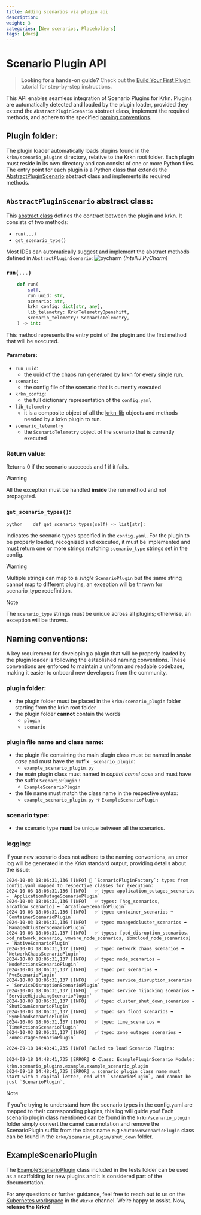 ```yaml
---
title: Adding scenarios via plugin api
description:
weight: 3
categories: [New scenarios, Placeholders]
tags: [docs]
---
```


# Scenario Plugin API

> **Looking for a hands-on guide?** Check out the [Build Your First Plugin](./build-your-first-plugin.md) tutorial for step-by-step instructions.

This API enables seamless integration of Scenario Plugins for Krkn. Plugins are automatically 
detected and loaded by the plugin loader, provided they extend the `AbstractPluginScenario` 
abstract class, implement the required methods, and adhere to the specified [naming conventions](#naming-conventions).

## Plugin folder:

The plugin loader automatically loads plugins found in the `krkn/scenario_plugins` directory, 
relative to the Krkn root folder. Each plugin must reside in its own directory and can consist 
of one or more Python files. The entry point for each plugin is a Python class that extends the 
[AbstractPluginScenario](https://github.com/krkn-chaos/krkn/blob/main/krkn/scenario_plugins/abstract_scenario_plugin.py) abstract class and implements its required methods.

## `AbstractPluginScenario` abstract class:

This [abstract class](https://github.com/krkn-chaos/krkn/blob/main/krkn/scenario_plugins/abstract_scenario_plugin.py) defines the contract between the plugin and krkn.
It consists of two methods:
- `run(...)`
- `get_scenario_type()`

Most IDEs can automatically suggest and implement the abstract methods defined in `AbstractPluginScenario`:
![pycharm](scenario_plugin_pycharm.gif)
_(IntelliJ PyCharm)_

### `run(...)`

```python
    def run(
        self,
        run_uuid: str,
        scenario: str,
        krkn_config: dict[str, any],
        lib_telemetry: KrknTelemetryOpenshift,
        scenario_telemetry: ScenarioTelemetry,
    ) -> int:

```

This method represents the entry point of the plugin and the first method 
that will be executed.
#### Parameters:

- `run_uuid`:
  - the uuid of the chaos run generated by krkn for every single run.
- `scenario`:
  - the config file of the scenario that is currently executed
- `krkn_config`:
  - the full dictionary representation of the `config.yaml`
- `lib_telemetry`
  - it is a composite object of all the [krkn-lib](https://krkn-chaos.github.io/krkn-lib-docs/modules.html) objects and methods needed by a krkn plugin to run.
- `scenario_telemetry`
  - the `ScenarioTelemetry` object of the scenario that is currently executed
 
### Return value:
Returns 0 if the scenario succeeds and 1 if it fails.
> [!WARNING]
> All the exception must be handled __inside__ the run method and not propagated.

### `get_scenario_types()`:

```python    def get_scenario_types(self) -> list[str]:```

Indicates the scenario types specified in the `config.yaml`. For the plugin to be properly
loaded, recognized and executed, it must be implemented and must return one or more
strings matching `scenario_type` strings set in the config.
> [!WARNING]
> Multiple strings can map to a *single*  `ScenarioPlugin` but the same string cannot map
> to different plugins, an exception will be thrown for scenario_type redefinition.

> [!Note]  
> The `scenario_type` strings must be unique across all plugins; otherwise, an exception will be thrown.

## Naming conventions:
A key requirement for developing a plugin that will be properly loaded 
by the plugin loader is following the established naming conventions. 
These conventions are enforced to maintain a uniform and readable codebase, 
making it easier to onboard new developers from the community.

### plugin folder:
- the plugin folder must be placed in the `krkn/scenario_plugin` folder starting from the krkn root folder
- the plugin folder __cannot__ contain the words
  - `plugin`
  - `scenario`
### plugin file name and class name:
- the plugin file containing the main plugin class must be named in _snake case_ and must have the suffix `_scenario_plugin`: 
  - `example_scenario_plugin.py`
- the main plugin class must named in _capital camel case_ and must have the suffix `ScenarioPlugin` : 
  - `ExampleScenarioPlugin`
- the file name must match the class name in the respective syntax:
  - `example_scenario_plugin.py` -> `ExampleScenarioPlugin`

### scenario type:
- the scenario type __must__ be unique between all the scenarios.

### logging:
If your new scenario does not adhere to the naming conventions, an error log will be generated in the Krkn standard output,
providing details about the issue:

```commandline
2024-10-03 18:06:31,136 [INFO] 📣 `ScenarioPluginFactory`: types from config.yaml mapped to respective classes for execution:
2024-10-03 18:06:31,136 [INFO]   ✅ type: application_outages_scenarios ➡️ `ApplicationOutageScenarioPlugin` 
2024-10-03 18:06:31,136 [INFO]   ✅ types: [hog_scenarios, arcaflow_scenario] ➡️ `ArcaflowScenarioPlugin` 
2024-10-03 18:06:31,136 [INFO]   ✅ type: container_scenarios ➡️ `ContainerScenarioPlugin` 
2024-10-03 18:06:31,136 [INFO]   ✅ type: managedcluster_scenarios ➡️ `ManagedClusterScenarioPlugin` 
2024-10-03 18:06:31,137 [INFO]   ✅ types: [pod_disruption_scenarios, pod_network_scenario, vmware_node_scenarios, ibmcloud_node_scenarios] ➡️ `NativeScenarioPlugin` 
2024-10-03 18:06:31,137 [INFO]   ✅ type: network_chaos_scenarios ➡️ `NetworkChaosScenarioPlugin` 
2024-10-03 18:06:31,137 [INFO]   ✅ type: node_scenarios ➡️ `NodeActionsScenarioPlugin` 
2024-10-03 18:06:31,137 [INFO]   ✅ type: pvc_scenarios ➡️ `PvcScenarioPlugin` 
2024-10-03 18:06:31,137 [INFO]   ✅ type: service_disruption_scenarios ➡️ `ServiceDisruptionScenarioPlugin` 
2024-10-03 18:06:31,137 [INFO]   ✅ type: service_hijacking_scenarios ➡️ `ServiceHijackingScenarioPlugin` 
2024-10-03 18:06:31,137 [INFO]   ✅ type: cluster_shut_down_scenarios ➡️ `ShutDownScenarioPlugin` 
2024-10-03 18:06:31,137 [INFO]   ✅ type: syn_flood_scenarios ➡️ `SynFloodScenarioPlugin` 
2024-10-03 18:06:31,137 [INFO]   ✅ type: time_scenarios ➡️ `TimeActionsScenarioPlugin` 
2024-10-03 18:06:31,137 [INFO]   ✅ type: zone_outages_scenarios ➡️ `ZoneOutageScenarioPlugin`

2024-09-18 14:48:41,735 [INFO] Failed to load Scenario Plugins:

2024-09-18 14:48:41,735 [ERROR] ⛔ Class: ExamplePluginScenario Module: krkn.scenario_plugins.example.example_scenario_plugin
2024-09-18 14:48:41,735 [ERROR] ⚠️ scenario plugin class name must start with a capital letter, end with `ScenarioPlugin`, and cannot be just `ScenarioPlugin`.
```

>[!NOTE]
>If you're trying to understand how the scenario types in the config.yaml are mapped to 
> their corresponding plugins, this log will guide you! 
> Each scenario plugin class mentioned can be found in the `krkn/scenario_plugin` folder
> simply convert the camel case notation and remove the ScenarioPlugin suffix from the class name
> e.g `ShutDownScenarioPlugin` class can be found in the `krkn/scenario_plugin/shut_down` folder.

## ExampleScenarioPlugin
The [ExampleScenarioPlugin](https://github.com/krkn-chaos/krkn/blob/main/krkn/tests/test_classes/example_scenario_plugin.py) class included in the tests folder can be used as a scaffolding for new plugins and it is considered
part of the documentation.

For any questions or further guidance, feel free to reach out to us on the 
[Kubernetes workspace](https://kubernetes.slack.com/) in the `#krkn` channel. 
We’re happy to assist. Now, __release the Krkn!__
